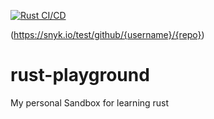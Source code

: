 [![Rust CI/CD](https://github.com/juweins/rust-playground/actions/workflows/rust.yml/badge.svg)](https://github.com/juweins/rust-playground/actions/workflows/rust.yml)

(https://snyk.io/test/github/{username}/{repo})
# rust-playground
My personal Sandbox for learning rust
